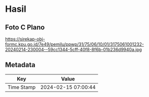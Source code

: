 # Hasil

## Foto C Plano

https://sirekap-obj-formc.kpu.go.id/7e49/pemilu/ppwp/31/75/06/10/01/3175061001232-20240214-230004--59cc1344-5cff-40f8-8f6b-01b236d9940a.jpg


## Metadata

| Key        | Value               |
| ---------- | ------------------- |
| Time Stamp | 2024-02-15 07:00:44 |



